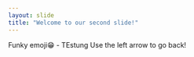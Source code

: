 ```yaml
---
layout: slide
title: "Welcome to our second slide!"
---
```

Funky emoji😁 - TEstung 
Use the left arrow to go back!
